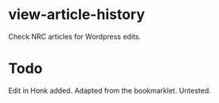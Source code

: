 # view-article-history
Check NRC articles for Wordpress edits.

# Todo
Edit in Honk added. Adapted from the bookmarklet. Untested.
